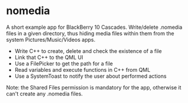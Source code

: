 nomedia
=======

A short example app for BlackBerry 10 Cascades.
Write/delete .nomedia files in a given directory, thus hiding media files within them from the system Pictures/Music/Videos apps.

* Write C++ to create, delete and check the existence of a file
* Link that C++ to the QML UI
* Use a FilePicker to get the path for a file
* Read variables and execute functions in C++ from QML
* Use a SystemToast to notify the user about performed actions

Note: the Shared Files permission is mandatory for the app, otherwise it can't create any .nomedia files.